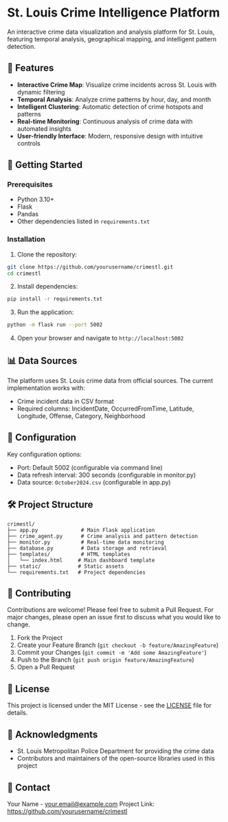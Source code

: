 # St. Louis Crime Intelligence Platform

An interactive crime data visualization and analysis platform for St. Louis, featuring temporal analysis, geographical mapping, and intelligent pattern detection.

## 🌟 Features

- **Interactive Crime Map**: Visualize crime incidents across St. Louis with dynamic filtering
- **Temporal Analysis**: Analyze crime patterns by hour, day, and month
- **Intelligent Clustering**: Automatic detection of crime hotspots and patterns
- **Real-time Monitoring**: Continuous analysis of crime data with automated insights
- **User-friendly Interface**: Modern, responsive design with intuitive controls

## 🚀 Getting Started

### Prerequisites

- Python 3.10+
- Flask
- Pandas
- Other dependencies listed in `requirements.txt`

### Installation

1. Clone the repository:
```bash
git clone https://github.com/yourusername/crimestl.git
cd crimestl
```

2. Install dependencies:
```bash
pip install -r requirements.txt
```

3. Run the application:
```bash
python -m flask run --port 5002
```

4. Open your browser and navigate to `http://localhost:5002`

## 📊 Data Sources

The platform uses St. Louis crime data from official sources. The current implementation works with:
- Crime incident data in CSV format
- Required columns: IncidentDate, OccurredFromTime, Latitude, Longitude, Offense, Category, Neighborhood

## 🔧 Configuration

Key configuration options:
- Port: Default 5002 (configurable via command line)
- Data refresh interval: 300 seconds (configurable in monitor.py)
- Data source: `October2024.csv` (configurable in app.py)

## 🛠️ Project Structure

```
crimestl/
├── app.py              # Main Flask application
├── crime_agent.py      # Crime analysis and pattern detection
├── monitor.py          # Real-time data monitoring
├── database.py         # Data storage and retrieval
├── templates/          # HTML templates
│   └── index.html     # Main dashboard template
├── static/            # Static assets
└── requirements.txt   # Project dependencies
```

## 🤝 Contributing

Contributions are welcome! Please feel free to submit a Pull Request. For major changes, please open an issue first to discuss what you would like to change.

1. Fork the Project
2. Create your Feature Branch (`git checkout -b feature/AmazingFeature`)
3. Commit your Changes (`git commit -m 'Add some AmazingFeature'`)
4. Push to the Branch (`git push origin feature/AmazingFeature`)
5. Open a Pull Request

## 📝 License

This project is licensed under the MIT License - see the [LICENSE](LICENSE) file for details.

## 🙏 Acknowledgments

- St. Louis Metropolitan Police Department for providing the crime data
- Contributors and maintainers of the open-source libraries used in this project

## 📧 Contact

Your Name - your.email@example.com
Project Link: https://github.com/yourusername/crimestl
